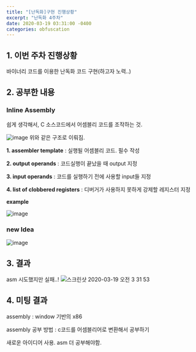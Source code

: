 ```yaml
---
title: "[난독화]구현 진행상황"
excerpt: "난독화 4주차"
date: 2020-03-19 03:31:00 -0400
categories: obfuscation
---
```


## 1. 이번 주차 진행상황
바이너리 코드를 이용한 난독화 코드 구현(하고자 노력..)

## 2. 공부한 내용
### Inline Assembly
쉽게 생각해서, C 소스코드에서 어셈블리 코드를 조작하는 것.

![image](https://user-images.githubusercontent.com/33623107/77404008-6b6d6280-6df4-11ea-8e77-a021c0515c19.png)
위와 같은 구조로 이뤄짐. 

**1. assembler template** : 
    실행될 어셈블리 코드. 필수 작성
    
**2. output operands** : 
    코드실행이 끝났을 때 output 지정
    
**3. input operands** : 
    코드를 실행하기 전에 사용할 input들 지정

**4. list of clobbered registers** : 
    디버거가 사용하지 못하게 강제할 레지스터 지정
    
**example**

![image](https://user-images.githubusercontent.com/33623107/77405584-be481980-6df6-11ea-95a6-de9ba69a8014.png)

### new Idea

![image](https://user-images.githubusercontent.com/33623107/77406406-ed12bf80-6df7-11ea-8b6d-d240fd626e3d.png)


## 3. 결과

asm 시도했지만 실패..!
![스크린샷 2020-03-19 오전 3 31 53](https://user-images.githubusercontent.com/33623107/76998171-f8995d00-6997-11ea-94a4-a5d48068cc1b.png)

## 4. 미팅 결과

assembly : window 기반의 x86

assembly 공부 방법 : c코드를 어셈블리어로 변환해서 공부하기

새로운 아이디어 사용. asm 더 공부해야함.

